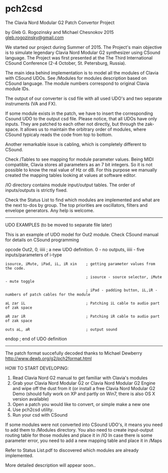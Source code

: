 # pch2csd
The Clavia Nord Modular G2 Patch Convertor Project

by Gleb G. Rogozinsky and Michael Chesnokov 2015
gleb.rogozinsky@gmail.com

We started our project during Summer of 2015. The Project's main objective is to simulate legendary Clavia Nord Modular G2 synthesizer using CSound language. The Project was first presented at the The Third International CSound Conference (2-4 October, St. Petersburg, Russia).

The main idea behind implementation is to model all the modules of Clavia with CSound UDOs. See /Modules for modules description based on CSound language. The module numbers correspond to original Clavia module IDs.

The output of our converter is csd file with all used UDO's and two separate instruments (VA and FX).

If some module exists in the patch, we have to insert the corresponding Csound UDO to the output csd file.
Please notice, that all UDOs have only inputs. They are patched to each other not directly, but through the zak-space.
It allows us to maintain the orbitrary order of modules, where CSound typicaly reads the code from top to bottom.

Another remarkable issue is cabling, which is completely different to CSound. 

Check /Tables to see mapping for module parameter values. Being MIDI compatible, Clavia stores all parameters as an 7 bit integers. So it is not possible to know the real value of Hz or dB. For this purpose we manually created the mapping tables looking at values at software editor.

/IO directory contains module input/output tables. The order of inputs/outputs is strictly fixed. 

Check the Status List to find which modules are implemented and what are the next to-dos by group. 
The top priorities are oscillators, filters and envelope generators. Any help is welcome.

*************************************************************
UDO EXAMPLES (to be moved to separate file later)

This is an example of UDO model for Out2 module. Check CSound manual for details on CSound programming


opcode Out2, 0, iiiii	; a new UDO definition. 0 - no outputs, iiiii - five inputs/parameters of i-type

	isource, iMute, iPad, iL, iR xin    ; getting parameter values from the code.
	
	                                    ; isource - source selector, iMute - mute toggle
	                                    
	                                    ; iPad - padding button, iL,iR - numbers of patch cables for the module
	                                    
	aL zar iL                           ; Patching iL cable to audio part of zak space
	
	aR zar iR                           ; Patching iR cable to audio part of zak space
	
	outs aL, aR                         ; output sound
	
endop                                 ; end of UDO definition 


***************************************************************
The patch format succefully decoded thanks to Michael Dewberry http://www.dewb.org/g2/pch2format.html

HOW TO START DEVELOPING:
1. Read Clavia Nord G2 manual to get familiar with Clavia's modules
2. Grab your Clavia Nord Modular G2 or Clavia Nord Modular G2 Engine and wipe off the dust from it (or install a free Clavia Nord Modular G2 Demo (should fully work on XP and partly on Win7, there is also OS X version available)
3. Open a patch you would like to convert, or simple make a new one
4. Use pch2csd utility. 
5. Run your csd with CSound

If some modules were not converted into CSound UDO's, it means you need to add them to /Modules directory.
You also need to create input-output routing table for those modules and place it in /IO
In case there is some parameter error, you need to add a new mapping table and place it in /Maps

Refer to Status List.pdf to discovered which modules are already implemented.


More detailed description will appear soon..
